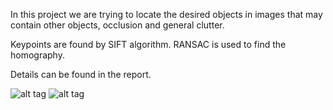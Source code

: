In this project we are trying to locate the desired objects in images that may contain other objects, occlusion and general clutter.

Keypoints are found by SIFT algorithm.
RANSAC is used to find the homography.

Details can be found in the report.

![alt tag](https://github.com/a-ozbek/Computer-Vision/blob/master/Object%20Localization/book1test2.jpg)
![alt tag](https://github.com/a-ozbek/Computer-Vision/blob/master/Object%20Localization/book1test2Frame.jpg)
